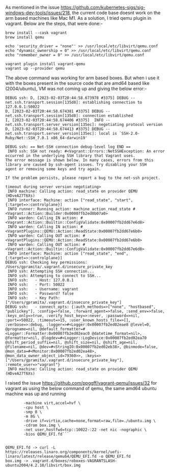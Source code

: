 As mentioned in the issue https://github.com/kubernetes-sigs/sig-windows-dev-tools/issues/218, the current code base doesnt work on the arm based machines like Mac M1.
As a solution, I tried qemu plugin in vagrant. 
Below are the steps, that were done:-

```
brew install --cask vagrant
brew install qemu

echo 'security_driver = "none"' >> /usr/local/etc/libvirt/qemu.conf
echo "dynamic_ownership = 0" >> /usr/local/etc/libvirt/qemu.conf
echo "remember_owner = 0" >> /usr/local/etc/libvirt/qemu.conf

vagrant plugin install vagrant-qemu
vagrant up --provider qemu
```

The above command was working for arm based boxes.
But when i use it with the boxes present in the source code that are amd64 based like (2004/ubuntu), 
VM was not coming up and giving the below error:-

```DEBUG ssh: == Net-SSH connection debug-level log START ==
DEBUG ssh: D, [2023-02-03T20:44:58.673978 #3375] DEBUG -- net.ssh.transport.session[135d8]: establishing connection to 127.0.0.1:50022
D, [2023-02-03T20:44:58.674381 #3375] DEBUG -- net.ssh.transport.session[135d8]: connection established
I, [2023-02-03T20:44:58.674406 #3375]  INFO -- net.ssh.transport.server_version[135ec]: negotiating protocol version
D, [2023-02-03T20:44:58.674413 #3375] DEBUG -- net.ssh.transport.server_version[135ec]: local is `SSH-2.0-Ruby/Net::SSH_7.0.1 x86_64-darwin19'

DEBUG ssh: == Net-SSH connection debug-level log END ==
 INFO ssh: SSH not ready: #<Vagrant::Errors::NetSSHException: An error occurred in the underlying SSH library that Vagrant uses.
The error message is shown below. In many cases, errors from this
library are caused by ssh-agent issues. Try disabling your SSH
agent or removing some keys and try again.

If the problem persists, please report a bug to the net-ssh project.

timeout during server version negotiating>
 INFO machine: Calling action: read_state on provider QEMU (HDveA27T6Xs)
 INFO interface: Machine: action ["read_state", "start", {:target=>:controlplane}]
 INFO runner: Running action: machine_action_read_state #<Vagrant::Action::Builder:0x00007fb2ed0b07a0>
 INFO warden: Calling IN action: #<Vagrant::Action::Builtin::ConfigValidate:0x00007fb2dd67e6d8>
 INFO warden: Calling IN action: #<VagrantPlugins::QEMU::Action::ReadState:0x00007fb2dd67e6b0>
 INFO warden: Calling OUT action: #<VagrantPlugins::QEMU::Action::ReadState:0x00007fb2dd67e6b0>
 INFO warden: Calling OUT action: #<Vagrant::Action::Builtin::ConfigValidate:0x00007fb2dd67e6d8>
 INFO interface: Machine: action ["read_state", "end", {:target=>:controlplane}]
DEBUG ssh: Checking key permissions: /Users/gpramita/.vagrant.d/insecure_private_key
 INFO ssh: Attempting SSH connection...
 INFO ssh: Attempting to connect to SSH...
 INFO ssh:   - Host: 127.0.0.1
 INFO ssh:   - Port: 50022
 INFO ssh:   - Username: vagrant
 INFO ssh:   - Password? false
 INFO ssh:   - Key Path: ["/Users/gpramita/.vagrant.d/insecure_private_key"]
DEBUG ssh:   - connect_opts: {:auth_methods=>["none", "hostbased", "publickey"], :config=>false, :forward_agent=>false, :send_env=>false, :keys_only=>true, :verify_host_key=>:never, :password=>nil, :port=>50022, :timeout=>15, :user_known_hosts_file=>[], :verbose=>:debug, :logger=>#<Logger:0x00007fb2ed02eae8 @level=0, @progname=nil, @default_formatter=#<Logger::Formatter:0x00007fb2ed02eac0 @datetime_format=nil>, @formatter=nil, @logdev=#<Logger::LogDevice:0x00007fb2ed02ea70 @shift_period_suffix=nil, @shift_size=nil, @shift_age=nil, @filename=nil, @dev=#<StringIO:0x00007fb2ed02eb38>, @binmode=false, @mon_data=#<Monitor:0x00007fb2ed02ea48>, @mon_data_owner_object_id=79360>>, :keys=>["/Users/gpramita/.vagrant.d/insecure_private_key"], :remote_user=>"vagrant"}
 INFO machine: Calling action: read_state on provider QEMU (HDveA27T6Xs)

```

I raised the issue https://github.com/ppggff/vagrant-qemu/issues/32 for vagrant as using the below command of qemu, the same amd64 ubuntu machine was up and running

```qemu-system-aarch64 \
        -machine virt,accel=hvf \
        -cpu host \
        -smp 8 \
        -m 8G \
        -drive if=virtio,cache=none,format=raw,file=./ubuntu.img \
        -cdrom box.img \
        -net user,hostfwd=tcp::10022-:22 -net nic -nographic \
        -bios QEMU_EFI.fd```


QEMU_EFI.fd -> curl -L https://releases.linaro.org/components/kernel/uefi-linaro/latest/release/qemu64/QEMU_EFI.fd -o QEMU_EFI.fd
box.img -> .vagrant.d/boxes/roboxes-VAGRANTSLASH-ubuntu2004/4.2.10/libvirt/box.img
